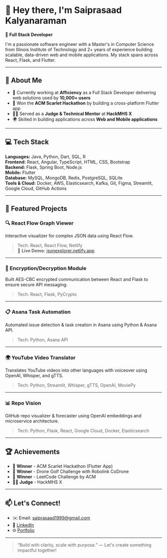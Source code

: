 # 👋 Hey there, I'm Saiprasaad Kalyanaraman

🎯 **Full Stack Developer**

I'm a passionate software engineer with a Master's in Computer Science from Illinois Institute of Technology and 2+ years of experience building scalable, data-driven web and mobile applications. My stack spans across React, Flask, and Flutter.

---

## 🧠 About Me

- 🔭 Currently working at **Afficiency** as a Full Stack Developer delivering web solutions used by **10,000+ users**
- 📱 Won the **ACM Scarlet Hackathon** by building a cross-platform Flutter app
- 🧑‍⚖️ Served as a **Judge & Technical Mentor** at **HackMHS X**
- 🌍 Skilled in building applications across **Web and Mobile applications**

---

## 💻 Tech Stack

**Languages:** Java, Python, Dart, SQL, R  
**Frontend:** React, Angular, TypeScript, HTML, CSS, Bootstrap  
**Backend:** Flask, Spring Boot, Node.js  
**Mobile:** Flutter  
**Database:** MySQL, MongoDB, Redis, PostgreSQL, SQLite  
**Tools & Cloud:** Docker, AWS, Elasticsearch, Kafka, Git, Figma, Streamlit, Google Cloud, GitHub Actions  

---

## 🚀 Featured Projects

### 🔍 React Flow Graph Viewer
Interactive visualizer for complex JSON data using React Flow.  
> Tech: React, React Flow, Netlify  
📌 **Live Demo:** [jsonexplorer.netlify.app](https://jsonexplorer.netlify.app)

---

### 🔐 Encryption/Decryption Module
Built AES-CBC encrypted communication between React and Flask to ensure secure API messaging.  
> Tech: React, Flask, PyCrypto

---

### 📋 Asana Task Automation
Automated issue detection & task creation in Asana using Python & Asana API.  
> Tech: Python, Asana API

---

### 🌍 YouTube Video Translator
Translates YouTube videos into other languages with voiceover using OpenAI, Whisper, and gTTS.  
> Tech: Python, Streamlit, Whisper, gTTS, OpenAI, MoviePy

---

### 📊 Repo Vision
GitHub repo visualizer & forecaster using OpenAI embeddings and microservice architecture.  
> Tech: Python, Flask, React, Google Cloud, Docker, Elasticsearch

---

## 🏆 Achievements

- 🥇 **Winner** - ACM Scarlet Hackathon (Flutter App)
- 🥇 **Winner** - Drone Golf Challenge with Robolink CoDrone
- 🥇 **Winner** - LeetCode Challenge by ACM
- 🧑‍⚖️ **Judge** - HackMHS X

---

## 📫 Let's Connect!

- ✉️ Email: [saiprasaad1999@gmail.com](mailto:saiprasaad1999@gmail.com)  
- 💼 [LinkedIn](https://www.linkedin.com/in/saiprasaad)  
- 🌐 [Portfolio](https://saiprasaad.github.io/portfolio)

---

> “Build with clarity, scale with purpose.” — Let's create something impactful together!

